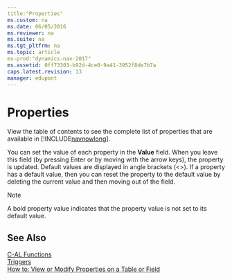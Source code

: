 ```yaml
---
title:"Properties"
ms.custom: na
ms.date: 06/05/2016
ms.reviewer: na
ms.suite: na
ms.tgt_pltfrm: na
ms.topic: article
ms-prod:"dynamics-nav-2017"
ms.assetid: 0ff73303-b92d-4ce0-9a41-3952f8de7b7a
caps.latest.revision: 13
manager: edupont
---
```

# Properties
View the table of contents to see the complete list of properties that are available in [!INCLUDE[navnowlong](includes/navnowlong_md.md)].  
  
 You can set the value of each property in the **Value** field. When you leave this field \(by pressing Enter or by moving with the arrow keys\), the property is updated. Default values are displayed in angle brackets \(\<\>\). If a property has a default value, then you can reset the property to the default value by deleting the current value and then moving out of the field.  
  
> [!NOTE]  
>  A bold property value indicates that the property value is not set to its default value.  
  
## See Also  
 [C\-AL Functions](C-AL-Functions.md)   
 [Triggers](Triggers.md)   
 [How to: View or Modify Properties on a Table or Field](../Topic/How%20to:%20View%20or%20Modify%20Properties%20on%20a%20Table%20or%20Field.md)